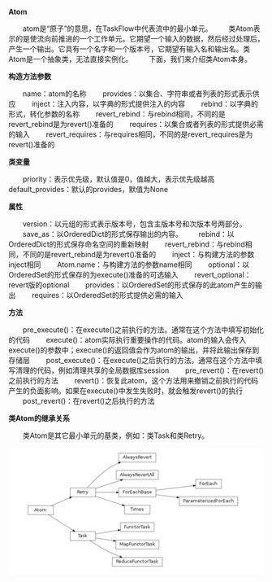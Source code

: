 **Atom**

　　atom是“原子”的意思，在TaskFlow中代表流中的最小单元。
　　类Atom表示的是使流向前推进的一个工作单元。它期望一个输入的数据，然后经过处理后，产生一个输出。它具有一个名字和一个版本号，它期望有输入名和输出名。类Atom是一个抽象类，无法直接实例化。
　　下面，我们来介绍类Atom本身。



**构造方法参数**

　　name：atom的名称
　　provides：以集合、字符串或者列表的形式表示供应
　　inject：注入内容，以字典的形式提供注入的内容
　　rebind：以字典的形式，转化参数的名称
　　revert_rebind：与rebind相同，不同的是revert_rebind是为revert()准备的
　　requires：以集合或者列表的形式提供必需的输入
　　revert_requires：与requires相同，不同的是revert_requires是为revert()准备的



**类变量**


　　priority：表示优先级，默认值是0，值越大，表示优先级越高　　default_provides：默认的provides，默值为None

**属性**


　　version：以元组的形式表示版本号，包含主版本号和次版本号两部分。
　　save_as：以OrderedDict的形式保存输出的内容。
　　rebind：以OrderedDict的形式保存命名空间的重新映射
　　revert_rebind：与rebind相同，不同的是revert_rebind是为revert()准备的
　　inject：与构建方法的参数inject相同
　　Atom.name：与构建方法的参数name相同
　　optional：以OrderedSet的形式保存的为execute()准备的可选输入
　　revert_optional：revert版的optional
　　provides：以OrderedSet的形式保存的此atom产生的输出
　　requires：以OrderedSet的形式提供必需的输入



**方法**


　　pre_execute()：在execute()之前执行的方法。通常在这个方法中填写初始化的代码
　　execute()：atom实际执行重要操作的代码。atom的输入会传入execute()的参数中；execute()的返回值会作为atom的输出，并将此输出保存到存储层
　　post_execute()：在execute()之后执行的方法。通常在这个方法中填写清理的代码，例如清理共享的全局数据库session
　　pre_revert()：在revert()之前执行的方法
　　revert()：恢复此atom，这个方法用来撤销之前执行的代码产生的负面影响。如果在execute()中发生失败时，就会触发revert()的执行
　　post_revert()：在revert()之后执行的方法



**类Atom的继承关系**

　　类Atom是其它最小单元的基类，例如：类Task和类Retry。

![image-20191014210638052](./images/atom.png)